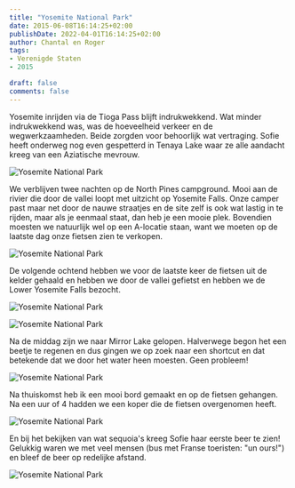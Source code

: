 ```yaml
---
title: "Yosemite National Park"
date: 2015-06-08T16:14:25+02:00
publishDate: 2022-04-01T16:14:25+02:00
author: Chantal en Roger
tags:
- Verenigde Staten
- 2015

draft: false
comments: false
---
```


Yosemite inrijden via de Tioga Pass blijft indrukwekkend. Wat minder indrukwekkend was, was de hoeveelheid verkeer en de wegwerkzaamheden. Beide zorgden voor behoorlijk wat vertraging. Sofie heeft onderweg nog even gespetterd in Tenaya Lake waar ze alle aandacht kreeg van een Aziatische mevrouw.

![Yosemite National Park](./images/P1020159[4].jpg)

We verblijven twee nachten op de North Pines campground. Mooi aan de rivier die door de vallei loopt met uitzicht op Yosemite Falls. Onze camper past maar net door de nauwe straatjes en de site zelf is ook wat lastig in te rijden, maar als je eenmaal staat, dan heb je een mooie plek. Bovendien moesten we natuurlijk wel op een A-locatie staan, want we moeten op de laatste dag onze fietsen zien te verkopen.

![Yosemite National Park](./images/P1020183[4].jpg)

De volgende ochtend hebben we voor de laatste keer de fietsen uit de kelder gehaald en hebben we door de vallei gefietst en hebben we de Lower Yosemite Falls bezocht.

![Yosemite National Park](./images/P1020186[4].jpg)

![Yosemite National Park](./images/P1020204[4].jpg)

Na de middag zijn we naar Mirror Lake gelopen. Halverwege begon het een beetje te regenen en dus gingen we op zoek naar een shortcut en dat betekende dat we door het water heen moesten. Geen probleem!

![Yosemite National Park](./images/P1020215[4].jpg)

Na thuiskomst heb ik een mooi bord gemaakt en op de fietsen gehangen. Na een uur of 4 hadden we een koper die de fietsen overgenomen heeft.

![Yosemite National Park](./images/P1020223[4].jpg)

En bij het bekijken van wat sequoia's kreeg Sofie haar eerste beer te zien! Gelukkig waren we met veel mensen (bus met Franse toeristen: "un ours!") en bleef de beer op redelijke afstand.

![Yosemite National Park](./images/P1020228[4].jpg)
